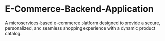 # E-Commerce-Backend-Application
A microservices-based e-commerce platform designed to provide a secure, personalized, and seamless shopping experience with a dynamic product catalog.
